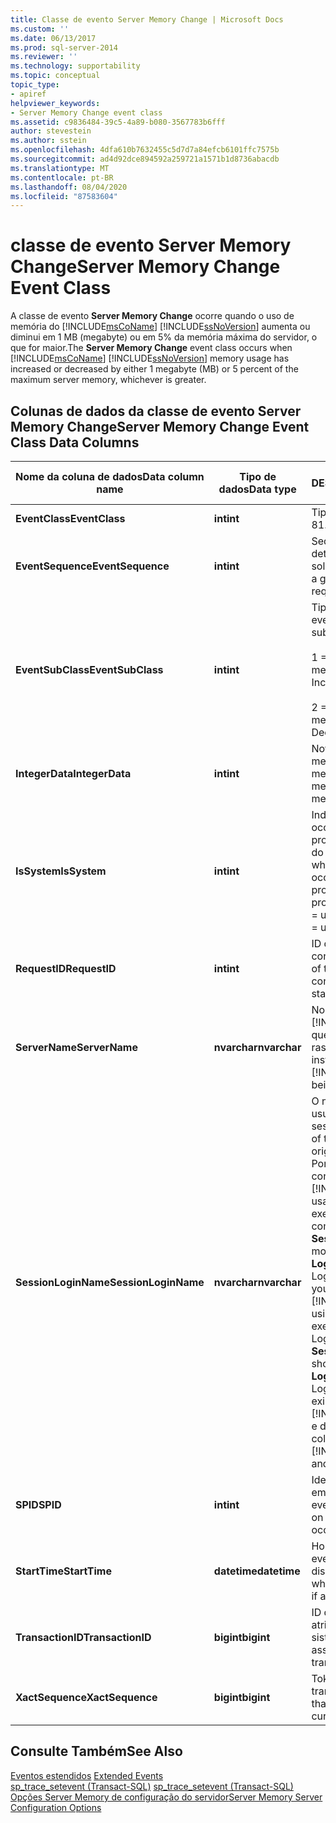 ```yaml
---
title: Classe de evento Server Memory Change | Microsoft Docs
ms.custom: ''
ms.date: 06/13/2017
ms.prod: sql-server-2014
ms.reviewer: ''
ms.technology: supportability
ms.topic: conceptual
topic_type:
- apiref
helpviewer_keywords:
- Server Memory Change event class
ms.assetid: c9836484-39c5-4a89-b080-3567783b6fff
author: stevestein
ms.author: sstein
ms.openlocfilehash: 4dfa610b7632455c5d7d7a84efcb6101ffc7575b
ms.sourcegitcommit: ad4d92dce894592a259721a1571b1d8736abacdb
ms.translationtype: MT
ms.contentlocale: pt-BR
ms.lasthandoff: 08/04/2020
ms.locfileid: "87583604"
---
```

# <a name="server-memory-change-event-class"></a><span data-ttu-id="f1b05-102">classe de evento Server Memory Change</span><span class="sxs-lookup"><span data-stu-id="f1b05-102">Server Memory Change Event Class</span></span>
  <span data-ttu-id="f1b05-103">A classe de evento **Server Memory Change** ocorre quando o uso de memória do [!INCLUDE[msCoName](../../includes/msconame-md.md)] [!INCLUDE[ssNoVersion](../../includes/ssnoversion-md.md)] aumenta ou diminui em 1 MB (megabyte) ou em 5% da memória máxima do servidor, o que for maior.</span><span class="sxs-lookup"><span data-stu-id="f1b05-103">The **Server Memory Change** event class occurs when [!INCLUDE[msCoName](../../includes/msconame-md.md)] [!INCLUDE[ssNoVersion](../../includes/ssnoversion-md.md)] memory usage has increased or decreased by either 1 megabyte (MB) or 5 percent of the maximum server memory, whichever is greater.</span></span>  
  
## <a name="server-memory-change-event-class-data-columns"></a><span data-ttu-id="f1b05-104">Colunas de dados da classe de evento Server Memory Change</span><span class="sxs-lookup"><span data-stu-id="f1b05-104">Server Memory Change Event Class Data Columns</span></span>  
  
|<span data-ttu-id="f1b05-105">Nome da coluna de dados</span><span class="sxs-lookup"><span data-stu-id="f1b05-105">Data column name</span></span>|<span data-ttu-id="f1b05-106">Tipo de dados</span><span class="sxs-lookup"><span data-stu-id="f1b05-106">Data type</span></span>|<span data-ttu-id="f1b05-107">DESCRIÇÃO</span><span class="sxs-lookup"><span data-stu-id="f1b05-107">Description</span></span>|<span data-ttu-id="f1b05-108">ID da coluna</span><span class="sxs-lookup"><span data-stu-id="f1b05-108">Column ID</span></span>|<span data-ttu-id="f1b05-109">Sim</span><span class="sxs-lookup"><span data-stu-id="f1b05-109">Yes</span></span>|  
|----------------------|---------------|-----------------|---------------|---------|  
|<span data-ttu-id="f1b05-110">**EventClass**</span><span class="sxs-lookup"><span data-stu-id="f1b05-110">**EventClass**</span></span>|<span data-ttu-id="f1b05-111">**int**</span><span class="sxs-lookup"><span data-stu-id="f1b05-111">**int**</span></span>|<span data-ttu-id="f1b05-112">Tipo de evento = 81.</span><span class="sxs-lookup"><span data-stu-id="f1b05-112">Type of event = 81.</span></span>|<span data-ttu-id="f1b05-113">27</span><span class="sxs-lookup"><span data-stu-id="f1b05-113">27</span></span>|<span data-ttu-id="f1b05-114">Não</span><span class="sxs-lookup"><span data-stu-id="f1b05-114">No</span></span>|  
|<span data-ttu-id="f1b05-115">**EventSequence**</span><span class="sxs-lookup"><span data-stu-id="f1b05-115">**EventSequence**</span></span>|<span data-ttu-id="f1b05-116">**int**</span><span class="sxs-lookup"><span data-stu-id="f1b05-116">**int**</span></span>|<span data-ttu-id="f1b05-117">Sequência de um determinado evento na solicitação.</span><span class="sxs-lookup"><span data-stu-id="f1b05-117">Sequence of a given event within the request.</span></span>|<span data-ttu-id="f1b05-118">51</span><span class="sxs-lookup"><span data-stu-id="f1b05-118">51</span></span>|<span data-ttu-id="f1b05-119">Não</span><span class="sxs-lookup"><span data-stu-id="f1b05-119">No</span></span>|  
|<span data-ttu-id="f1b05-120">**EventSubClass**</span><span class="sxs-lookup"><span data-stu-id="f1b05-120">**EventSubClass**</span></span>|<span data-ttu-id="f1b05-121">**int**</span><span class="sxs-lookup"><span data-stu-id="f1b05-121">**int**</span></span>|<span data-ttu-id="f1b05-122">Tipo de subclasse de evento.</span><span class="sxs-lookup"><span data-stu-id="f1b05-122">Type of event subclass.</span></span><br /><br /> <span data-ttu-id="f1b05-123">1 = Aumento de memória</span><span class="sxs-lookup"><span data-stu-id="f1b05-123">1=Memory Increase</span></span><br /><br /> <span data-ttu-id="f1b05-124">2 = Diminuição de memória</span><span class="sxs-lookup"><span data-stu-id="f1b05-124">2=Memory Decrease</span></span>|<span data-ttu-id="f1b05-125">21</span><span class="sxs-lookup"><span data-stu-id="f1b05-125">21</span></span>|<span data-ttu-id="f1b05-126">Sim</span><span class="sxs-lookup"><span data-stu-id="f1b05-126">Yes</span></span>|  
|<span data-ttu-id="f1b05-127">**IntegerData**</span><span class="sxs-lookup"><span data-stu-id="f1b05-127">**IntegerData**</span></span>|<span data-ttu-id="f1b05-128">**int**</span><span class="sxs-lookup"><span data-stu-id="f1b05-128">**int**</span></span>|<span data-ttu-id="f1b05-129">Novo tamanho da memória, em megabytes (MB).</span><span class="sxs-lookup"><span data-stu-id="f1b05-129">New memory size, in megabytes (MB).</span></span>|<span data-ttu-id="f1b05-130">25</span><span class="sxs-lookup"><span data-stu-id="f1b05-130">25</span></span>|<span data-ttu-id="f1b05-131">Sim</span><span class="sxs-lookup"><span data-stu-id="f1b05-131">Yes</span></span>|  
|<span data-ttu-id="f1b05-132">**IsSystem**</span><span class="sxs-lookup"><span data-stu-id="f1b05-132">**IsSystem**</span></span>|<span data-ttu-id="f1b05-133">**int**</span><span class="sxs-lookup"><span data-stu-id="f1b05-133">**int**</span></span>|<span data-ttu-id="f1b05-134">Indica se o evento ocorreu em um processo do sistema ou do usuário.</span><span class="sxs-lookup"><span data-stu-id="f1b05-134">Indicates whether the event occurred on a system process or a user process.</span></span> <span data-ttu-id="f1b05-135">1 = sistema, 0 = usuário.</span><span class="sxs-lookup"><span data-stu-id="f1b05-135">1 = system, 0 = user.</span></span>|<span data-ttu-id="f1b05-136">60</span><span class="sxs-lookup"><span data-stu-id="f1b05-136">60</span></span>|<span data-ttu-id="f1b05-137">Sim</span><span class="sxs-lookup"><span data-stu-id="f1b05-137">Yes</span></span>|  
|<span data-ttu-id="f1b05-138">**RequestID**</span><span class="sxs-lookup"><span data-stu-id="f1b05-138">**RequestID**</span></span>|<span data-ttu-id="f1b05-139">**int**</span><span class="sxs-lookup"><span data-stu-id="f1b05-139">**int**</span></span>|<span data-ttu-id="f1b05-140">ID da solicitação que contém a instrução.</span><span class="sxs-lookup"><span data-stu-id="f1b05-140">ID of the request containing the statement.</span></span>|<span data-ttu-id="f1b05-141">49</span><span class="sxs-lookup"><span data-stu-id="f1b05-141">49</span></span>|<span data-ttu-id="f1b05-142">Sim</span><span class="sxs-lookup"><span data-stu-id="f1b05-142">Yes</span></span>|  
|<span data-ttu-id="f1b05-143">**ServerName**</span><span class="sxs-lookup"><span data-stu-id="f1b05-143">**ServerName**</span></span>|<span data-ttu-id="f1b05-144">**nvarchar**</span><span class="sxs-lookup"><span data-stu-id="f1b05-144">**nvarchar**</span></span>|<span data-ttu-id="f1b05-145">Nome da instância do [!INCLUDE[ssNoVersion](../../includes/ssnoversion-md.md)] que está sendo rastreada.</span><span class="sxs-lookup"><span data-stu-id="f1b05-145">Name of the instance of [!INCLUDE[ssNoVersion](../../includes/ssnoversion-md.md)] being traced.</span></span>|<span data-ttu-id="f1b05-146">26</span><span class="sxs-lookup"><span data-stu-id="f1b05-146">26</span></span>|<span data-ttu-id="f1b05-147">Não</span><span class="sxs-lookup"><span data-stu-id="f1b05-147">No</span></span>|  
|<span data-ttu-id="f1b05-148">**SessionLoginName**</span><span class="sxs-lookup"><span data-stu-id="f1b05-148">**SessionLoginName**</span></span>|<span data-ttu-id="f1b05-149">**nvarchar**</span><span class="sxs-lookup"><span data-stu-id="f1b05-149">**nvarchar**</span></span>|<span data-ttu-id="f1b05-150">O nome de logon do usuário que originou a sessão.</span><span class="sxs-lookup"><span data-stu-id="f1b05-150">The login name of the user who originated the session.</span></span> <span data-ttu-id="f1b05-151">Por exemplo, para se conectar ao [!INCLUDE[ssNoVersion](../../includes/ssnoversion-md.md)] usando o Logon1 e executar uma instrução como Logon2, o **SessionLoginName** mostrará o Logon1 e o **LoginName** mostrará o Logon2.</span><span class="sxs-lookup"><span data-stu-id="f1b05-151">For example, if you connect to [!INCLUDE[ssNoVersion](../../includes/ssnoversion-md.md)] using Login1 and execute a statement as Login2, **SessionLoginName** shows Login1 and **LoginName** shows Login2.</span></span> <span data-ttu-id="f1b05-152">Essa coluna exibe logons do [!INCLUDE[ssNoVersion](../../includes/ssnoversion-md.md)] e do Windows.</span><span class="sxs-lookup"><span data-stu-id="f1b05-152">This column displays both [!INCLUDE[ssNoVersion](../../includes/ssnoversion-md.md)] and Windows logins.</span></span>|<span data-ttu-id="f1b05-153">64</span><span class="sxs-lookup"><span data-stu-id="f1b05-153">64</span></span>|<span data-ttu-id="f1b05-154">Sim</span><span class="sxs-lookup"><span data-stu-id="f1b05-154">Yes</span></span>|  
|<span data-ttu-id="f1b05-155">**SPID**</span><span class="sxs-lookup"><span data-stu-id="f1b05-155">**SPID**</span></span>|<span data-ttu-id="f1b05-156">**int**</span><span class="sxs-lookup"><span data-stu-id="f1b05-156">**int**</span></span>|<span data-ttu-id="f1b05-157">Identificação da sessão em que ocorreu o evento.</span><span class="sxs-lookup"><span data-stu-id="f1b05-157">ID of the session on which the event occurred.</span></span>|<span data-ttu-id="f1b05-158">12</span><span class="sxs-lookup"><span data-stu-id="f1b05-158">12</span></span>|<span data-ttu-id="f1b05-159">Sim</span><span class="sxs-lookup"><span data-stu-id="f1b05-159">Yes</span></span>|  
|<span data-ttu-id="f1b05-160">**StartTime**</span><span class="sxs-lookup"><span data-stu-id="f1b05-160">**StartTime**</span></span>|<span data-ttu-id="f1b05-161">**datetime**</span><span class="sxs-lookup"><span data-stu-id="f1b05-161">**datetime**</span></span>|<span data-ttu-id="f1b05-162">Hora de início do evento, se disponível.</span><span class="sxs-lookup"><span data-stu-id="f1b05-162">Time at which the event started, if available.</span></span>|<span data-ttu-id="f1b05-163">14</span><span class="sxs-lookup"><span data-stu-id="f1b05-163">14</span></span>|<span data-ttu-id="f1b05-164">Sim</span><span class="sxs-lookup"><span data-stu-id="f1b05-164">Yes</span></span>|  
|<span data-ttu-id="f1b05-165">**TransactionID**</span><span class="sxs-lookup"><span data-stu-id="f1b05-165">**TransactionID**</span></span>|<span data-ttu-id="f1b05-166">**bigint**</span><span class="sxs-lookup"><span data-stu-id="f1b05-166">**bigint**</span></span>|<span data-ttu-id="f1b05-167">ID da transação atribuída pelo sistema.</span><span class="sxs-lookup"><span data-stu-id="f1b05-167">System-assigned ID of the transaction.</span></span>|<span data-ttu-id="f1b05-168">4</span><span class="sxs-lookup"><span data-stu-id="f1b05-168">4</span></span>|<span data-ttu-id="f1b05-169">Sim</span><span class="sxs-lookup"><span data-stu-id="f1b05-169">Yes</span></span>|  
|<span data-ttu-id="f1b05-170">**XactSequence**</span><span class="sxs-lookup"><span data-stu-id="f1b05-170">**XactSequence**</span></span>|<span data-ttu-id="f1b05-171">**bigint**</span><span class="sxs-lookup"><span data-stu-id="f1b05-171">**bigint**</span></span>|<span data-ttu-id="f1b05-172">Token que descreve a transação atual.</span><span class="sxs-lookup"><span data-stu-id="f1b05-172">Token that describes the current transaction.</span></span>|<span data-ttu-id="f1b05-173">50</span><span class="sxs-lookup"><span data-stu-id="f1b05-173">50</span></span>|<span data-ttu-id="f1b05-174">Sim</span><span class="sxs-lookup"><span data-stu-id="f1b05-174">Yes</span></span>|  
  
## <a name="see-also"></a><span data-ttu-id="f1b05-175">Consulte Também</span><span class="sxs-lookup"><span data-stu-id="f1b05-175">See Also</span></span>  
 <span data-ttu-id="f1b05-176">[Eventos estendidos](../extended-events/extended-events.md) </span><span class="sxs-lookup"><span data-stu-id="f1b05-176">[Extended Events](../extended-events/extended-events.md) </span></span>  
 <span data-ttu-id="f1b05-177">[sp_trace_setevent &#40;Transact-SQL&#41;](/sql/relational-databases/system-stored-procedures/sp-trace-setevent-transact-sql) </span><span class="sxs-lookup"><span data-stu-id="f1b05-177">[sp_trace_setevent &#40;Transact-SQL&#41;](/sql/relational-databases/system-stored-procedures/sp-trace-setevent-transact-sql) </span></span>  
 [<span data-ttu-id="f1b05-178">Opções Server Memory de configuração do servidor</span><span class="sxs-lookup"><span data-stu-id="f1b05-178">Server Memory Server Configuration Options</span></span>](../../database-engine/configure-windows/server-memory-server-configuration-options.md)  
  
  
